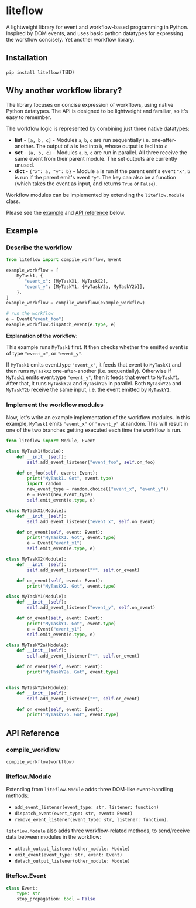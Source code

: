# liteflow

A lightweight library for event and workflow-based programming in Python. Inspired by DOM events, and uses basic python datatypes for expressing the workflow concisely. Yet another workflow library.

## Installation
`pip install liteflow` (TBD)

## Why another workflow library?
The library focuses on concise expression of workflows, using native Python datatypes. The API is designed to be lightweight and familiar, so it's easy to remember.

The workflow logic is represented by combining just three native datatypes:
* **list** - `[a, b, c]` - Modules `a`, `b`, `c` are run sequentially i.e. one-after-another. The output of `a` is fed into `b`, whose output is fed into `c`
* **set** - `{a, b, c}` - Modules `a`, `b`, `c` are run in parallel. All three receive the same event from their parent module. The set outputs are currently unused.
* **dict** - `{"x": a, "y": b}` - Module `a` is run if the parent emit's event `"x"`, `b` is run if the parent emit's event `"y"`. The key can also be a function (which takes the event as input, and returns `True` or `False`).

Workflow modules can be implemented by extending the `liteflow.Module` class.

Please see the [example](#example) and [API reference](#api-reference) below.

## Example
### Describe the workflow
```py
from liteflow import compile_workflow, Event

example_workflow = [
    MyTask1, {
       "event_x": [MyTaskX1, MyTaskX2],
       "event_y": [MyTaskY1, {MyTaskY2a, MyTaskY2b}],
    },
]
example_workflow = compile_workflow(example_workflow)

# run the workflow
e = Event("event_foo")
example_workflow.dispatch_event(e.type, e)
```

**Explanation of the workflow:**

This example runs `MyTask1` first. It then checks whether the emitted event is of type `"event_x"`, or `"event_y"`.

If `MyTask1` emits event.type `"event_x"`, it feeds that event to `MyTaskX1` and then runs `MyTaskX2` one-after-another (i.e. sequentially).
Otherwise if `MyTask1` emits event.type `"event_y"`, then it feeds that event to `MyTaskY1`. After that, it runs `MyTaskY2a` and `MyTaskY2b` in parallel. Both `MyTaskY2a` and `MyTaskY2b` receive the same input, i.e. the event emitted by `MyTaskY1`.

### Implement the workflow modules
Now, let's write an example implementation of the workflow modules. In this example, `MyTask1` emits `"event_x"` or `"event_y"` at random. This will result in one of the two branches getting executed each time the workflow is run.

```py
from liteflow import Module, Event

class MyTask1(Module):
    def __init__(self):
        self.add_event_listener("event_foo", self.on_foo)

    def on_foo(self, event: Event):
        print("MyTask1. Got", event.type)
        import random
        new_event_type = random.choice(("event_x", "event_y"))
        e = Event(new_event_type)
        self.emit_event(e.type, e)

class MyTaskX1(Module):
    def __init__(self):
        self.add_event_listener("event_x", self.on_event)

    def on_event(self, event: Event):
        print("MyTaskX1. Got", event.type)
        e = Event("event_x1")
        self.emit_event(e.type, e)

class MyTaskX2(Module):
    def __init__(self):
        self.add_event_listener("*", self.on_event)

    def on_event(self, event: Event):
        print("MyTaskX2. Got", event.type)

class MyTaskY1(Module):
    def __init__(self):
        self.add_event_listener("event_y", self.on_event)

    def on_event(self, event: Event):
        print("MyTaskY1. Got", event.type)
        e = Event("event_y1")
        self.emit_event(e.type, e)

class MyTaskY2a(Module):
    def __init__(self):
        self.add_event_listener("*", self.on_event)

    def on_event(self, event: Event):
        print("MyTaskY2a. Got", event.type)


class MyTaskY2b(Module):
    def __init__(self):
        self.add_event_listener("*", self.on_event)

    def on_event(self, event: Event):
        print("MyTaskY2b. Got", event.type)
```

## API Reference
### compile_workflow
`compile_workflow(workflow)`

### liteflow.Module
Extending from `liteflow.Module` adds three DOM-like event-handling methods:
* `add_event_listener(event_type: str, listener: function)`
* `dispatch_event(event_type: str, event: Event)`
* `remove_event_listener(event_type: str, listener: function)`.

`liteflow.Module` also adds three workflow-related methods, to send/receive data between modules in the workflow:
* `attach_output_listener(other_module: Module)`
* `emit_event(event_type: str, event: Event)`
* `detach_output_listener(other_module: Module)`

### liteflow.Event
```py
class Event:
    type: str
    stop_propagation: bool = False
```